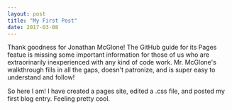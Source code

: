 ```yaml
---
layout: post
title: "My First Post"
date: 2017-03-08
---
```


Thank goodness for Jonathan McGlone! The GitHub guide for its Pages featue is missing some important information for those of us who are extraorinarily inexperienced with any kind of code work. Mr. McGlone's walkthrough fills in all the gaps, doesn't patronize, and is super easy to understand and follow!

So here I am! I have created a pages site, edited a .css file, and posted my first blog entry.
Feeling pretty cool. 
